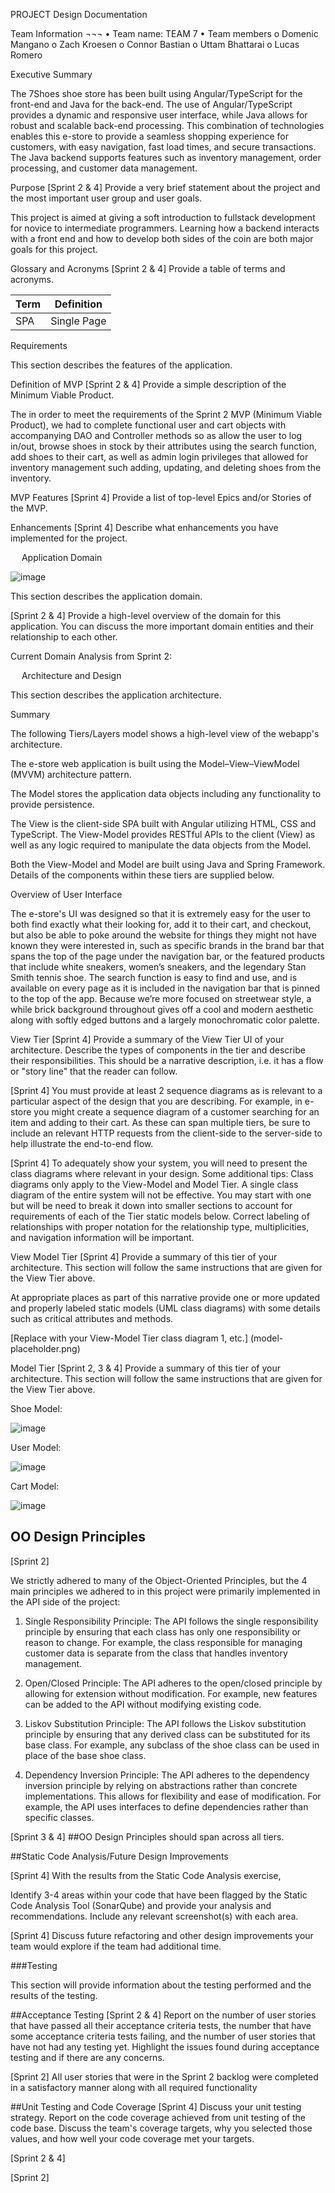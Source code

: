 PROJECT Design Documentation

Team Information
¬¬¬
•	Team name: TEAM 7
•	Team members
o	Domenic Mangano
o	Zach Kroesen
o	Connor Bastian
o	Uttam Bhattarai
o	Lucas Romero

Executive Summary

The 7Shoes shoe store has been built using Angular/TypeScript for the front-end and Java for the back-end. The use of Angular/TypeScript provides a dynamic and responsive user interface, while Java allows for robust and scalable back-end processing. This combination of technologies enables this e-store to provide a seamless shopping experience for customers, with easy navigation, fast load times, and secure transactions. The Java backend supports features such as inventory management, order processing, and customer data management.

Purpose
[Sprint 2 & 4] Provide a very brief statement about the project and the most important user group and user goals.

This project is aimed at giving a soft introduction to fullstack development for novice to intermediate programmers. Learning how a backend interacts with a front end and how to develop both sides of the coin are both major goals for this project.

Glossary and Acronyms
[Sprint 2 & 4]
Provide a table of terms and acronyms.

| Term | Definition |
|------|------------|
| SPA | Single Page |





Requirements

This section describes the features of the application.

Definition of MVP
[Sprint 2 & 4]
Provide a simple description of the Minimum Viable Product.

The in order to meet the requirements of the Sprint 2 MVP (Minimum Viable Product), we had to complete functional user and cart objects with accompanying DAO and Controller methods so as allow the user to log in/out, browse shoes in stock by their attributes using the search function, add shoes to their cart, as well as admin login privileges that allowed for inventory management such adding, updating, and deleting shoes from the inventory.

MVP Features
[Sprint 4]
Provide a list of top-level Epics and/or Stories of the MVP.

Enhancements
[Sprint 4]
Describe what enhancements you have implemented for the project.

 
Application Domain

![image](https://user-images.githubusercontent.com/111752403/230527291-a99b696a-b097-4c55-b3f3-151ca8040db2.png)

This section describes the application domain.

[Sprint 2 & 4] 
Provide a high-level overview of the domain for this application. You can discuss the more important domain entities and their relationship to each other.

Current Domain Analysis from Sprint 2:

  
Architecture and Design

This section describes the application architecture.

Summary

The following Tiers/Layers model shows a high-level view of the webapp's architecture.

 

The e-store web application is built using the Model–View–ViewModel (MVVM) architecture pattern. 

The Model stores the application data objects including any functionality to provide persistence. 

The View is the client-side SPA built with Angular utilizing HTML, CSS and TypeScript. The View-Model provides RESTful APIs to the client (View) as well as any logic required to manipulate the data objects from the Model.

Both the View-Model and Model are built using Java and Spring Framework. Details of the components within these tiers are supplied below.

Overview of User Interface

The e-store's UI was designed so that it is extremely easy for the user to both find exactly what their looking for, add it to their cart, and checkout, but also be able to poke around the website for things they might not have known they were interested in, such as specific brands in the brand bar that spans the top of the page under the navigation bar, or the featured products that include white sneakers, women’s sneakers, and the legendary Stan Smith tennis shoe. The search function is easy to find and use, and is available on every page as it is included in the navigation bar that is pinned to the top of the app. Because we’re more focused on streetwear style, a while brick background throughout gives off a cool and modern aesthetic along with softly edged buttons and a largely monochromatic color palette.

View Tier
[Sprint 4]
Provide a summary of the View Tier UI of your architecture. Describe the types of components in the tier and describe their responsibilities.  This should be a narrative description, i.e. it has a flow or "story line" that the reader can follow.

[Sprint 4]
You must provide at least 2 sequence diagrams as is relevant to a particular aspect of the design that you are describing.  For example, in e-store you might create a sequence diagram of a customer searching for an item and adding to their cart. As these can span multiple tiers, be sure to include an relevant HTTP requests from the client-side to the server-side to help illustrate the end-to-end flow.

[Sprint 4]
To adequately show your system, you will need to present the class diagrams where relevant in your design. Some additional tips: Class diagrams only apply to the View-Model and Model Tier. A single class diagram of the entire system will not be effective. You may start with one but will be need to break it down into smaller sections to account for requirements of each of the Tier static models below. Correct labeling of relationships with proper notation for the relationship type, multiplicities, and navigation information will be important.

View Model Tier
[Sprint 4]
Provide a summary of this tier of your architecture. This section will follow the same instructions that are given for the View Tier above.

At appropriate places as part of this narrative provide one or more updated and properly labeled static models (UML class diagrams) with some details such as critical attributes and methods.

[Replace with your View-Model Tier class diagram 1, etc.] (model-placeholder.png)

Model Tier
[Sprint 2, 3 & 4] 
Provide a summary of this tier of your architecture. This section will follow the same instructions that are given for the View Tier above.




Shoe Model:

![image](https://user-images.githubusercontent.com/111752403/230527161-d0550ce2-f25d-47c5-b98b-a8b85cdc3d35.png)


User Model:

![image](https://user-images.githubusercontent.com/111752403/230527195-33186945-e7c2-4eb5-a43e-88d0a5d3f137.png)

 
Cart Model:

![image](https://user-images.githubusercontent.com/111752403/230527205-e9570660-77a3-460d-9664-e79259ea49ba.png)


## OO Design Principles

[Sprint 2]

We strictly adhered to many of the Object-Oriented Principles, but the 4 main principles we adhered to in this project were primarily implemented in the API side of the project:

1)	Single Responsibility Principle: The API follows the single responsibility principle by ensuring that each class has only one responsibility or reason to change. For example, the class responsible for managing customer data is separate from the class that handles inventory management.

2)	Open/Closed Principle: The API adheres to the open/closed principle by allowing for extension without modification. For example, new features can be         added to the API without modifying existing code.

3)	Liskov Substitution Principle: The API follows the Liskov substitution principle by ensuring that any derived class can be substituted for its base class. For example, any subclass of the shoe class can be used in place of the base shoe class.


4)	Dependency Inversion Principle: The API adheres to the dependency inversion principle by relying on abstractions rather than concrete implementations. This allows for flexibility and ease of modification. For example, the API uses interfaces to define dependencies rather than specific classes.

[Sprint 3 & 4]
##OO Design Principles should span across all tiers.

##Static Code Analysis/Future Design Improvements

[Sprint 4] 
With the results from the Static Code Analysis exercise, 

Identify 3-4 areas within your code that have been flagged by the Static Code Analysis Tool (SonarQube) and provide your analysis and recommendations. Include any relevant screenshot(s) with each area.

[Sprint 4]
Discuss future refactoring and other design improvements your team would explore if the team had additional time.


###Testing

This section will provide information about the testing performed and the results of the testing.

##Acceptance Testing
[Sprint 2 & 4]
Report on the number of user stories that have passed all their acceptance criteria tests, the number that have some acceptance criteria tests failing, and the number of user stories that have not had any testing yet. Highlight the issues found during acceptance testing and if there are any concerns.

[Sprint 2]
All user stories that were in the Sprint 2 backlog were completed in a satisfactory manner along with all required functionality






##Unit Testing and Code Coverage
[Sprint 4]
Discuss your unit testing strategy. Report on the code coverage achieved from unit testing of the code base. Discuss the team's coverage targets, why you selected those values, and how well your code coverage met your targets.

[Sprint 2 & 4]

[Sprint 2]

 
